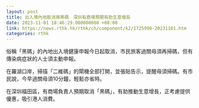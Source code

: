 ```yaml
---
layout: post
title: 出入境內地取消掃黑碼　深圳有商場預期有助生意增長
date: 2023-11-01 18:46:29.000000000 +08:00
link: https://news.rthk.hk/rthk/ch/component/k2/1725998-20231101.htm
categories: rthk
---
```


俗稱「黑碼」的內地出入境健康申報今日起取消，市民旅客過關毋須再掃碼，但有傳染病症狀的人士須主動申報。

在羅湖口岸，掃描「二維碼」的閘機全部打開，並張貼告示，提醒毋須掃碼。有市民說，今早過關毋須10分鐘，輕鬆亦省時。

在深圳福田區，有商場負責人預期取消「黑碼」，有助推動生意增長，正考慮提供優惠，吸引港人消費。
